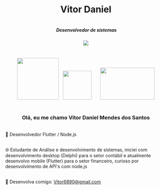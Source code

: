 
<h1 align="center" >Vitor Daniel<h1>

<p align="center"> 
 <h5 align="center" >&nbsp;Desenvolvedor de sistemas <h5>


</p>

<p align="center"> 
 
 <img src= https://user-images.githubusercontent.com/94265037/155263793-f10cfd25-1d25-400f-9698-f3ac86948329.png />
 

  
 </p>
<h1  align="center">      
  
<p align="center">   

 
<img src="https://user-images.githubusercontent.com/94265037/155259526-7e8e35ca-af96-47b9-b327-028ff3251db4.png" width="130" />&nbsp;
  <img src="https://cdn.jsdelivr.net/gh/devicons/devicon/icons/flutter/flutter-plain.svg" width="90" />&nbsp;&nbsp;&nbsp; 
  <img src="https://icon-library.com/images/node-icon/node-icon-21.jpg" width="170" height="100" />
 <!--<img src="https://user-images.githubusercontent.com/94265037/155260662-3e2bbf21-6b1f-41b1-bd87-c0c84db944ee.png" width="190"/>  sqlite-->
 




 </p>
  <h1 align="center" ></h1
   <h1 align="center" ></h1
   
 </p>
   <h3 align="center" >Olá, eu me chamo Vitor Daniel Mendes dos Santos</h3>
   
 <br>🔭 Desenvolvedor Flutter / Node.js <br>
            
 <br> 🌐 Estudante de Análise e desenvolvimento de sistemas, iniciei com  desenvolvimento desktop (Delphi) para o setor contábil e atualmente desenvolvo mobile (Flutter) para o setor financeiro, curioso por desenvolvimento de API's com node.js <br>   
   
<br>   💬 Desenvolva comigo: Vitor6890@gmail.com     <br>
     
